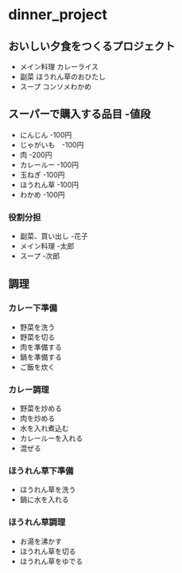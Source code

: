 # dinner_project
## おいしい夕食をつくるプロジェクト
- メイン料理 カレーライス
- 副菜 ほうれん草のおひたし
- スープ コンソメわかめ

## スーパーで購入する品目 -値段
- にんじん -100円
- じゃがいも　-100円
- 肉 -200円
- カレールー -100円
- 玉ねぎ -100円
- ほうれん草 -100円
- わかめ -100円

### 役割分担
- 副菜、買い出し -花子
- メイン料理 -太郎
- スープ -次郎

## 調理
### カレー下準備
- 野菜を洗う
- 野菜を切る
- 肉を準備する
- 鍋を準備する
- ご飯を炊く
### カレー調理
- 野菜を炒める
- 肉を炒める
- 水を入れ煮込む
- カレールーを入れる
- 混ぜる
### ほうれん草下準備
- ほうれん草を洗う
- 鍋に水を入れる
### ほうれん草調理
- お湯を沸かす
- ほうれん草を切る
- ほうれん草をゆでる
